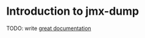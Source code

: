 # Introduction to jmx-dump

TODO: write [great documentation](http://jacobian.org/writing/what-to-write/)
